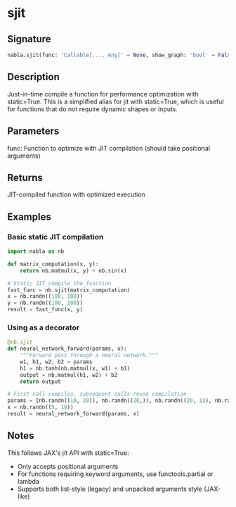 # sjit

## Signature

```python
nabla.sjit(func: 'Callable[..., Any]' = None, show_graph: 'bool' = False) -> 'Callable[..., Any]'
```

## Description

Just-in-time compile a function for performance optimization with static=True.
This is a simplified alias for jit with static=True, which is useful for
functions that do not require dynamic shapes or inputs.

## Parameters

func: Function to optimize with JIT compilation (should take positional arguments)

## Returns

JIT-compiled function with optimized execution

## Examples

### Basic static JIT compilation

```python
import nabla as nb

def matrix_computation(x, y):
    return nb.matmul(x, y) + nb.sin(x)

# Static JIT compile the function
fast_func = nb.sjit(matrix_computation)
x = nb.randn((100, 100))
y = nb.randn((100, 100))
result = fast_func(x, y)
```

### Using as a decorator

```python
@nb.sjit
def neural_network_forward(params, x):
    """Forward pass through a neural network."""
    w1, b1, w2, b2 = params
    h1 = nb.tanh(nb.matmul(x, w1) + b1)
    output = nb.matmul(h1, w2) + b2
    return output

# First call compiles, subsequent calls reuse compilation
params = [nb.randn((10, 20)), nb.randn((20,)), nb.randn((20, 1)), nb.randn((1,))]
x = nb.randn((5, 10))
result = neural_network_forward(params, x)
```

## Notes

This follows JAX's jit API with static=True:
- Only accepts positional arguments
- For functions requiring keyword arguments, use functools.partial or lambda
- Supports both list-style (legacy) and unpacked arguments style (JAX-like)


